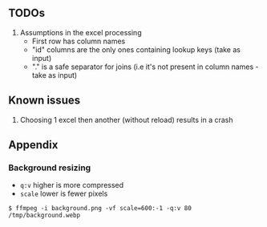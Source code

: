 ## TODOs 

1. Assumptions in the excel processing
	- First row has column names 
	- "id" columns are the only ones containing lookup keys (take as input)
	- "." is a safe separator for joins (i.e it's not present in column names - take as input)


## Known issues 

1. Choosing 1 excel then another (without reload) results in a crash 

## Appendix 

### Background resizing 

* `q:v` higher is more compressed
* `scale` lower is fewer pixels 
```
$ ffmpeg -i background.png -vf scale=600:-1 -q:v 80 /tmp/background.webp
```
